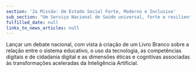 ```yaml
---
section: '2a Missão: Um Estado Social Forte, Moderno e Inclusivo'
sub_section: "Um Serviço Nacional de Saúde universal, forte e resiliente"
fulfilled_date: null
links_to_news_articles: null
---
```


Lançar um debate nacional, com vista à criação de um Livro Branco sobre a relação entre o sistema educativo, o uso da tecnologia, as competências digitais e de cidadania digital e as dimensões éticas e cognitivas associadas às transformações aceleradas da Inteligência Artificial.